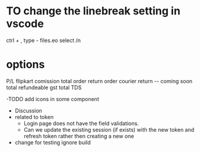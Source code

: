 # TO change the linebreak setting in vscode

ctrl + ,
type - files.eo
select /n

# options

P/L
flipkart comission
total order
return order
courier return
-- coming soon
total refundeable gst
total TDS

-TODO
add icons in some component

- Discussion
- related to token
  - Login page does not have the field validations.
  - Can we update the existing session (if exists) with the new token and refresh token rather then creating a new one
- change for testing ignore build
